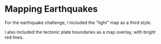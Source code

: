 # Mapping Earthquakes

For the earthquake challenge, I included the "light" map as a third style.

I also included the tectonic plate boundaries as a map overlay, with bright red lines.
